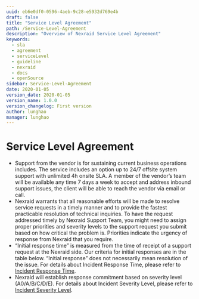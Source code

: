 ```yaml
---
uuid: eb6e0df0-0596-4aeb-9c28-e5932d769e4b
draft: false
title: "Service Level Agreement"
path: /Service-Level-Agreement
description: "Overview of Nexraid Service Level Agreement"
keywords: 
  - sla
  - agreement
  - serviceLevel
  - guideline
  - nexraid
  - docs
  - openSource
sidebar: Service-Level-Agreement
date: 2020-01-05
version_date: 2020-01-05
version_name: 1.0.0
version_changelog: First version
author: lunghao
manager: lunghao
---
```


# Service Level Agreement
* Support from the vendor is for sustaining current business operations includes. The service includes an option up to 24/7 offsite system support with unlimited 4h onsite SLA. A member of the vendor’s team will be available any time 7 days a week to accept and address inbound support issues, the client will be able to reach the vendor via email or call.
* Nexraid warrants that all reasonable efforts will be made to resolve service requests in a timely manner and to provide the fastest practicable resolution of technical inquiries. To have the request addressed timely by Nexraid Support Team, you might need to assign proper priorities and severity levels to the support request you submit based on how critical the problem is. Priorities indicate the urgency of response from Nexraid that you require.
* “Initial response time” is measured from the time of receipt of a support request at the Nexraid side. Our criteria for initial responses are in the table below. “Initial response” does not necessarily mean resolution of the issue. For details about Incident Response Time, please refer to [Incident Response Time](https://docs.nexraid.com/Service-Level-Agreement/Incident-Response-Time).
* Nexraid will establish response commitment based on severity level (A0/A/B/C/D/E). For details about Incident Severity Level, please refer to [Incident Severity Level](https://docs.nexraid.com/Service-Level-Agreement/Incident-Severity-Level). 
